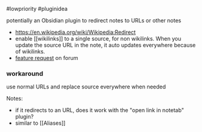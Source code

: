 #lowpriority #pluginidea

potentially an Obsidian plugin to redirect notes to URLs or other notes
- https://en.wikipedia.org/wiki/Wikipedia:Redirect
- enable [[wikilinks]] to a single source, for non wikilinks. When you update the source URL in the note, it auto updates everywhere because of wikilinks.
- [feature request](https://forum.obsidian.md/t/note-as-a-url-redirect/34718) on forum

### workaround 
use normal URLs and replace source everywhere when needed

Notes:
- if it redirects to an URL, does it work with the "open link in notetab" plugin?
- similar to [[Aliases]]